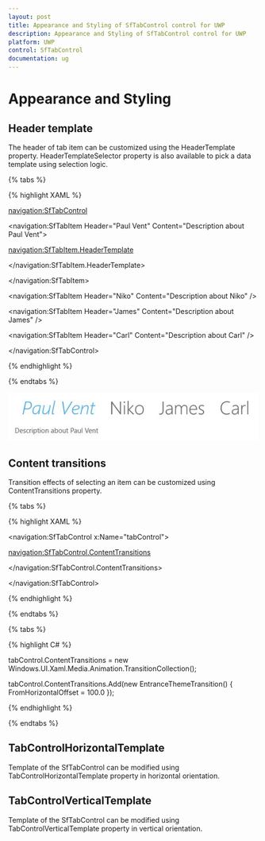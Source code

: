 ```yaml
---
layout: post
title: Appearance and Styling of SfTabControl control for UWP
description: Appearance and Styling of SfTabControl control for UWP
platform: UWP
control: SfTabControl
documentation: ug
---
```


# Appearance and Styling

## Header template

The header of tab item can be customized using the HeaderTemplate property. HeaderTemplateSelector property is also available to pick a data template using selection logic.

{% tabs %}

{% highlight XAML %}

<navigation:SfTabControl>

<navigation:SfTabItem Header="Paul Vent" Content="Description about Paul Vent">

<navigation:SfTabItem.HeaderTemplate>

<DataTemplate>

<TextBlock Text="{Binding}" FontStyle="Italic"/>

</DataTemplate>

</navigation:SfTabItem.HeaderTemplate>

</navigation:SfTabItem>

<navigation:SfTabItem Header="Niko" Content="Description about Niko" />

<navigation:SfTabItem Header="James" Content="Description about James" />

<navigation:SfTabItem Header="Carl" Content="Description about Carl" />

</navigation:SfTabControl>


{% endhighlight %}


{% endtabs %}


![](Appearance-and-Styling-images/Appearance-and-Styling-img1.jpeg)


## Content transitions

Transition effects of selecting an item can be customized using ContentTransitions property.

{% tabs %}

{% highlight XAML %}

<navigation:SfTabControl x:Name="tabControl">

<navigation:SfTabControl.ContentTransitions>

<TransitionCollection>

<EntranceThemeTransition FromHorizontalOffset="100">

</EntranceThemeTransition>

</TransitionCollection>

</navigation:SfTabControl.ContentTransitions>

</navigation:SfTabControl>

{% endhighlight %}

{% endtabs %}

{% tabs %}

{% highlight C# %}

tabControl.ContentTransitions = new Windows.UI.Xaml.Media.Animation.TransitionCollection();

tabControl.ContentTransitions.Add(new EntranceThemeTransition() { FromHorizontalOffset = 100.0 });

{% endhighlight %}

{% endtabs %}

## TabControlHorizontalTemplate

Template of the SfTabControl can be modified using TabControlHorizontalTemplate property in horizontal orientation.

## TabControlVerticalTemplate

Template of the SfTabControl can be modified using TabControlVerticalTemplate property in vertical orientation.

